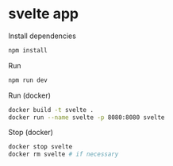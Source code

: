 # svelte app

Install dependencies
```bash
npm install
```

Run
```bash
npm run dev
```

Run (docker)

```bash
docker build -t svelte .
docker run --name svelte -p 8080:8080 svelte
```

Stop (docker)

```bash
docker stop svelte
docker rm svelte # if necessary
```
